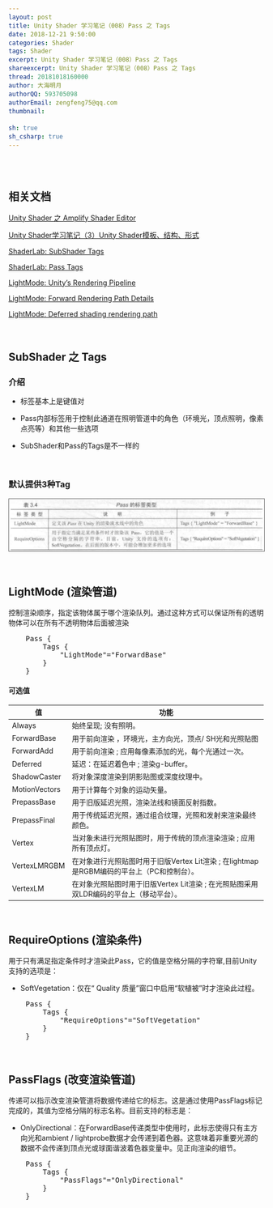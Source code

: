 ```yaml
---
layout: post
title: Unity Shader 学习笔记（008）Pass 之 Tags
date: 2018-12-21 9:50:00
categories: Shader
tags: Shader
excerpt: Unity Shader 学习笔记（008）Pass 之 Tags
shareexcerpt: Unity Shader 学习笔记（008）Pass 之 Tags
thread: 20181018160000
author: 大海明月
authorQQ: 593705098
authorEmail: zengfeng75@qq.com
thumbnail: 

sh: true
sh_csharp: true
---
```





<br>
<br>
<h2 class="nav1">相关文档</h2>

<p> <a href="https://blog.ihaiu.com/unity_shader_AmplifyShaderEditor/#content" target="_blank"> Unity Shader 之 Amplify Shader Editor </a> </p>
<p> <a href="http://gad.qq.com/article/detail/38320" target="_blank"> Unity Shader学习笔记（3）Unity Shader模板、结构、形式 </a> </p>
<p> <a href="https://docs.unity3d.com/Manual/SL-SubShaderTags.html" target="_blank"> ShaderLab: SubShader Tags</a> </p>
<p> <a href="https://docs.unity3d.com/Manual/SL-PassTags.html" target="_blank"> ShaderLab: Pass Tags </a> </p>
<p> <a href="https://docs.unity3d.com/Manual/SL-RenderPipeline.html" target="_blank"> LightMode: Unity’s Rendering Pipeline </a> </p>
<p> <a href="https://docs.unity3d.com/Manual/RenderTech-ForwardRendering.html" target="_blank"> LightMode: Forward Rendering Path Details</a> </p>
<p> <a href="https://docs.unity3d.com/Manual/RenderTech-DeferredShading.html" target="_blank"> LightMode: Deferred shading rendering path</a> </p>


<br>
<h2 class="nav1"> SubShader 之 Tags </h2>

### 介绍

* 标签基本上是键值对

* Pass内部标签用于控制此通道在照明管道中的角色（环境光，顶点照明，像素点亮等）和其他一些选项

* SubShader和Pass的Tags是不一样的


<br>

### 默认提供3种Tag 


<p><img src="/assets/docpic/unity_shader_note_008_01.png" style="border: solid 1px #666;" /></p>






<br>
<h2 class="nav2"> LightMode (渲染管道) </h2>
<p>控制渲染顺序，指定该物体属于哪个渲染队列。通过这种方式可以保证所有的透明物体可以在所有不透明物体后面被渲染 </p>



<pre class="brush: csharp; ">
    Pass {
        Tags {
            "LightMode"="ForwardBase"
        }
    }
</pre>


<h4 >可选值</h4>

| 值                       | 功能   | 
| ----------------------------- | -----  |
| Always                    | 始终呈现; 没有照明。   |
| ForwardBase               | 用于前向渲染 ，环境光，主方向光，顶点/ SH光和光照贴图   |
| ForwardAdd                | 用于前向渲染 ; 应用每像素添加的光，每个光通过一次。    |
| Deferred                  | 延迟：在延迟着色中 ; 渲染g-buffer。    |
| ShadowCaster              |  将对象深度渲染到阴影贴图或深度纹理中。 |
| MotionVectors             |      用于计算每个对象的运动矢量。   |
| PrepassBase               |  用于旧版延迟光照，渲染法线和镜面反射指数。  |
| PrepassFinal              |  用于传统延迟光照，通过组合纹理，光照和发射来渲染最终颜色。  |
| Vertex                    |  当对象未进行光照贴图时，用于传统的顶点渲染渲染 ; 应用所有顶点灯。   |
| VertexLMRGBM              | 在对象进行光照贴图时用于旧版Vertex Lit渲染 ; 在lightmap是RGBM编码的平台上（PC和控制台）。   |
| VertexLM           |  在对象光照贴图时用于旧版Vertex Lit渲染 ; 在光照贴图采用双LDR编码的平台上（移动平台）。   |






<br>
<h2 class="nav2"> RequireOptions (渲染条件) </h2>
<p>用于只有满足指定条件时才渲染此Pass，它的值是空格分隔的字符窜,目前Unity支持的选项是： </p>

* SoftVegetation：仅在“  Quality 质量”窗口中启用“软植被”时才渲染此过程。



<pre class="brush: csharp; ">
    Pass {
        Tags {
            "RequireOptions"="SoftVegetation"
        }
    }
</pre>



<br>
<h2 class="nav2"> PassFlags (改变渲染管道) </h2>
<p>传递可以指示改变渲染管道将数据传递给它的标志。这是通过使用PassFlags标记完成的，其值为空格分隔的标志名称。目前支持的标志是： </p>

* OnlyDirectional：在ForwardBase传递类型中使用时，此标志使得只有主方向光和ambient / lightprobe数据才会传递到着色器。这意味着非重要光源的数据不会传递到顶点光或球面谐波着色器变量中。见正向渲染的细节。



<pre class="brush: csharp; ">
    Pass {
        Tags {
            "PassFlags"="OnlyDirectional"
        }
    }
</pre>







